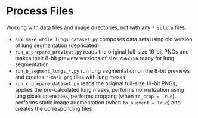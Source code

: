 # Process Files

Working with data files and image directories, not with any `*.sqlite` files. 

* `aux_make_whole_lungs_dataset.py` composes data sets using old version of lung segmentation
(depricated)
* `run_a_prepare_previews.py` reads the original full-size 16-bit PNGs and makes their 
8-bit preview versions of size `256x256` ready for lung segmentation 
* `run_b_segment_lungs_*.py` run lung segmentation on the 8-bit previews and creates 
`*-mask.png` files with lung masks 
* `run_c_prepare_dataset.py` reads the original full-size 16-bit PNGs, applies the pre-calculated
lung masks, performs normalization using lung pixels intensities, 
performs cropping (when `to_crop = True`),
performs static image augmentation (when `to_augment = True`)
and creates the corresponding files
